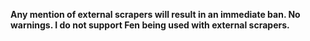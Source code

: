 
**Any mention of external scrapers will result in an immediate ban. No warnings. I do not support Fen being used with external scrapers.**

